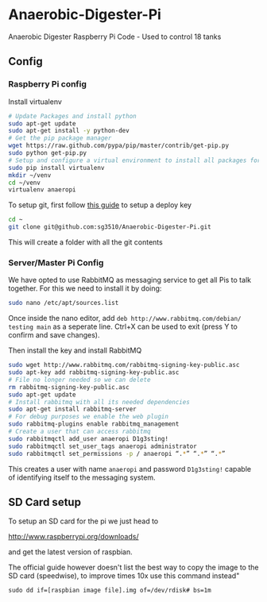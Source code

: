 # Anaerobic-Digester-Pi
Anaerobic Digester Raspberry Pi Code - Used to control 18 tanks 

## Config
### Raspberry Pi config
Install virtualenv
```bash
# Update Packages and install python
sudo apt-get update
sudo apt-get install -y python-dev
# Get the pip package manager
wget https://raw.github.com/pypa/pip/master/contrib/get-pip.py
sudo python get-pip.py
# Setup and configure a virtual environment to install all packages for our scripts
sudo pip install virtualenv
mkdir ~/venv
cd ~/venv
virtualenv anaeropi
```

To setup git, first follow [this guide](https://developer.github.com/guides/managing-deploy-keys/#deploy-keys) to setup a deploy key

```bash
cd ~
git clone git@github.com:sg3510/Anaerobic-Digester-Pi.git
```

This will create a folder with all the git contents


### Server/Master Pi Config
We have opted to use RabbitMQ as messaging service to get all Pis to talk together. For this we need to install it by doing:
```bash
sudo nano /etc/apt/sources.list
```
Once inside the nano editor, add ```deb http://www.rabbitmq.com/debian/ testing main``` as a seperate line. Ctrl+X can be used to exit (press Y to confirm and save changes).

Then install the key and install RabbitMQ

```bash
sudo wget http://www.rabbitmq.com/rabbitmq-signing-key-public.asc
sudo apt-key add rabbitmq-signing-key-public.asc
# File no longer needed so we can delete
rm rabbitmq-signing-key-public.asc
sudo apt-get update
# Install rabbitmq with all its needed dependencies
sudo apt-get install rabbitmq-server
# For debug purposes we enable the web plugin
sudo rabbitmq-plugins enable rabbitmq_management
# Create a user that can access rabbitmq
sudo rabbitmqctl add_user anaeropi D1g3sting!
sudo rabbitmqctl set_user_tags anaeropi administrator
sudo rabbitmqctl set_permissions -p / anaeropi “.*” “.*” “.*”
```
This creates a user with name ```anaeropi``` and password ```D1g3sting!``` capable of identifying itself to the messaging system.

## SD Card setup
To setup an SD card for the pi we just head to

http://www.raspberrypi.org/downloads/

and get the latest version of raspbian.

The official guide however doesn't list the best way to copy the image to the SD card (speedwise), to improve times 10x use this command instead" 
```
sudo dd if=[raspbian image file].img of=/dev/rdisk# bs=1m
```
